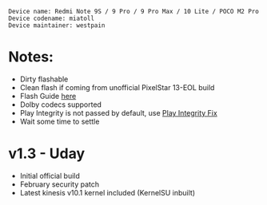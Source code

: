  ```
Device name: Redmi Note 9S / 9 Pro / 9 Pro Max / 10 Lite / POCO M2 Pro
Device codename: miatoll
Device maintainer: westpain
```

# Notes:
- Dirty flashable
- Clean flash if coming from unofficial PixelStar 13-EOL build
- Flash Guide [here](https://github.com/Project-PixelStar/official_devices/blob/14/instructions/miatoll.md)
- Dolby codecs supported
- Play Integrity is not passed by default, use [Play Integrity Fix](https://github.com/chiteroman/PlayIntegrityFix/releases)
- Wait some time to settle

# v1.3 - Uday
- Initial official build
- February security patch
- Latest kinesis v10.1 kernel included (KernelSU inbuilt)
